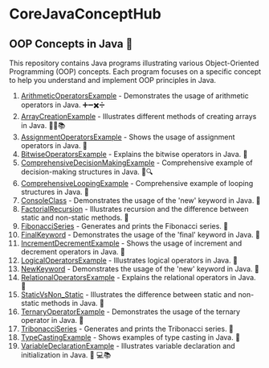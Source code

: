 # CoreJavaConceptHub

## OOP Concepts in Java 🚀

This repository contains Java programs illustrating various Object-Oriented Programming (OOP) concepts. Each program focuses on a specific concept to help you understand and implement OOP principles in Java.


1. [ArithmeticOperatorsExample](ArithmeticOperatorsExample.java) - Demonstrates the usage of arithmetic operators in Java. ➕➖✖️➗
2. [ArrayCreationExample](ArrayCreationExample.java) - Illustrates different methods of creating arrays in Java. 🧑‍💻📚
3. [AssignmentOperatorsExample](AssignmentOperatorsExample.java) - Shows the usage of assignment operators in Java. 🎯
4. [BitwiseOperatorsExample](BitwiseOperatorsExample.java) - Explains the bitwise operators in Java. 🚀
5. [ComprehensiveDecisionMakingExample](ComprehensiveDecisionMakingExample.java) - Comprehensive example of decision-making structures in Java. 🤔🔍
6. [ComprehensiveLoopingExample](ComprehensiveLoopingExample.java) - Comprehensive example of looping structures in Java. 🔄
7. [ConsoleClass](ConsoleClass.java) - Demonstrates the usage of the 'new' keyword in Java. 🚀
8. [FactorialRecursion](FactorialRecursion.java) - Illustrates recursion and the difference between static and non-static methods. 🔄
9. [FibonacciSeries](FibonacciSeries.java) - Generates and prints the Fibonacci series. 🚀
10. [FinalKeyword](FinalKeyword.java) - Demonstrates the usage of the 'final' keyword in Java. 🚀
11. [IncrementDecrementExample](IncrementDecrementExample.java) - Shows the usage of increment and decrement operators in Java. 🔢
12. [LogicalOperatorsExample](LogicalOperatorsExample.java) - Illustrates logical operators in Java. 🚀
13. [NewKeyword](NewKeyword.java) - Demonstrates the usage of the 'new' keyword in Java. 🚀
14. [RelationalOperatorsExample](RelationalOperatorsExample.java) - Explains the relational operators in Java. 🚀
15. [StaticVsNon_Static](StaticVsNon_Static.java) - Illustrates the difference between static and non-static methods in Java. 🚀
16. [TernaryOperatorExample](TernaryOperatorExample.java) - Demonstrates the usage of the ternary operator in Java. 🚀
17. [TribonacciSeries](TribonacciSeries.java) - Generates and prints the Tribonacci series. 🚀
18. [TypeCastingExample](TypeCastingExample.java) - Shows examples of type casting in Java. 🚀
19. [VariableDeclarationExample](VariableDeclarationExample.java) - Illustrates variable declaration and initialization in Java. 🚀
💻📚
